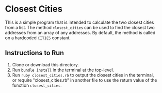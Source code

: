 # Closest Cities

This is a simple program that is intended to calculate the two closest cities from a list. The method `closest_cities` can be used to find the closest two addresses from an array of any addresses. By default, the method is called on a hardcoded `CITIES` constant.

## Instructions to Run

1) Clone or download this directory.  
2) Run `bundle install` in the terminal at the top-level.  
3) Run `ruby closest_cities.rb` to output the closest cities in the terminal, or require "closest_cities.rb" in another file to use the return value of the function `closest_cities`.

